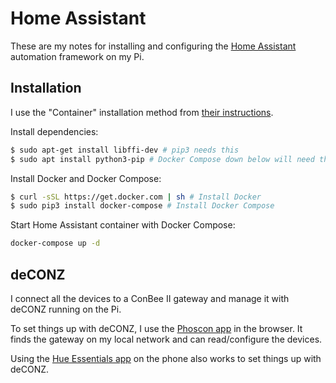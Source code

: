 # Home Assistant

These are my notes for installing and configuring the [Home Assistant](https://www.home-assistant.io/) automation framework on my Pi.

## Installation

I use the "Container" installation method from [their instructions](https://www.home-assistant.io/installation/).

Install dependencies:

```bash
$ sudo apt-get install libffi-dev # pip3 needs this
$ sudo apt install python3-pip # Docker Compose down below will need this
```

Install Docker and Docker Compose:

```bash
$ curl -sSL https://get.docker.com | sh # Install Docker
$ sudo pip3 install docker-compose # Install Docker Compose
```

Start Home Assistant container with Docker Compose:

```bash
docker-compose up -d
```

## deCONZ

I connect all the devices to a ConBee II gateway and manage it with deCONZ running on the Pi.

To set things up with deCONZ, I use the [Phoscon app](https://phoscon.de/app) in the browser. It finds the gateway on my local network and can read/configure the devices.

Using the [Hue Essentials app](https://www.hueessentials.com/) on the phone also works to set things up with deCONZ.
